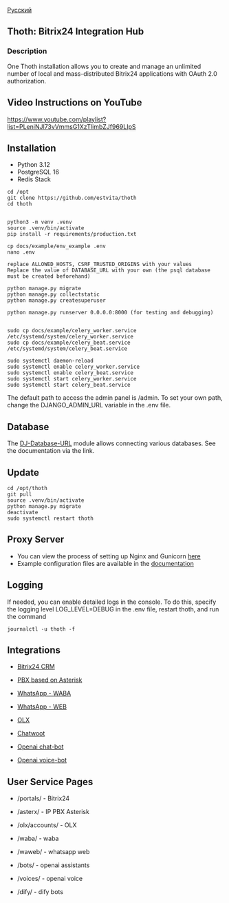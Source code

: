 [Русский](README_ru.md)

## Thoth: Bitrix24 Integration Hub 

### Description

One Thoth installation allows you to create and manage an unlimited number of local and mass-distributed Bitrix24 applications with OAuth 2.0 authorization.

## Video Instructions on YouTube

https://www.youtube.com/playlist?list=PLeniNJl73vVmmsG1XzTlimbZJf969LIpS

## Installation

+ Python 3.12
+ PostgreSQL 16
+ Redis Stack

```
cd /opt 
git clone https://github.com/estvita/thoth
cd thoth


python3 -m venv .venv
source .venv/bin/activate
pip install -r requirements/production.txt

cp docs/example/env_example .env
nano .env 

replace ALLOWED_HOSTS, CSRF_TRUSTED_ORIGINS with your values 
Replace the value of DATABASE_URL with your own (the psql database must be created beforehand)

python manage.py migrate 
python manage.py collectstatic 
python manage.py createsuperuser

python manage.py runserver 0.0.0.0:8000 (for testing and debugging)


sudo cp docs/example/celery_worker.service /etc/systemd/system/celery_worker.service
sudo cp docs/example/celery_beat.service /etc/systemd/system/celery_beat.service

sudo systemctl daemon-reload
sudo systemctl enable celery_worker.service
sudo systemctl enable celery_beat.service
sudo systemctl start celery_worker.service
sudo systemctl start celery_beat.service

```

The default path to access the admin panel is /admin. To set your own path, change the DJANGO_ADMIN_URL variable in the .env file.

## Database
The [DJ-Database-URL](https://github.com/jazzband/dj-database-url?tab=readme-ov-file#url-schema) module allows connecting various databases. See the documentation via the link.

## Update

```
cd /opt/thoth
git pull
source .venv/bin/activate
python manage.py migrate
deactivate
sudo systemctl restart thoth
```


## Proxy Server
+ You can view the process of setting up Nginx and Gunicorn [here](https://www.digitalocean.com/community/tutorials/how-to-set-up-django-with-postgres-nginx-and-gunicorn-on-ubuntu)
+ Example configuration files are available in the [documentation](/docs/example)

## Logging
If needed, you can enable detailed logs in the console. To do this, specify the logging level LOG_LEVEL=DEBUG in the .env file, restart thoth, and run the command

```
journalctl -u thoth -f
```


## Integrations

+ [Bitrix24 CRM](/docs/bitrix.md)
+ [PBX based on Asterisk](/docs/asterx.md)
+ [WhatsApp - WABA](/docs/waba.md)
+ [WhatsApp - WEB](/docs/waweb.md)
+ [OLX](/docs/olx.md)


+ [Chatwoot](/docs/chatwoot.md)
+ [Openai chat-bot](/docs/openai_bot.md)
+ [Openai voice-bot](/docs/openai_voice.md)


## User Service Pages
+ /portals/ - Bitrix24
+ /asterx/ - IP PBX Asterisk
+ /olx/accounts/ - OLX
+ /waba/ - waba
+ /waweb/ - whatsapp web


+ /bots/ - openai assistants
+ /voices/ - openai voice
+ /dify/ - dify bots
